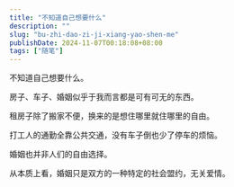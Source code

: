 ```yaml
---
title: "不知道自己想要什么"
description: ""
slug: "bu-zhi-dao-zi-ji-xiang-yao-shen-me"
publishDate: 2024-11-07T00:18:08+08:00
tags: ["随笔"]
---
```


不知道自己想要什么。

房子、车子、婚姻似乎于我而言都是可有可无的东西。

租房子除了搬家不便，换来的是想住哪里就住哪里的自由。

打工人的通勤全靠公共交通，没有车子倒也少了停车的烦恼。

婚姻也并非人们的自由选择。

从本质上看，婚姻只是双方的一种特定的社会盟约，无关爱情。
